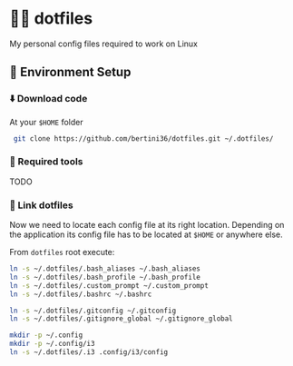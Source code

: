 # 👩‍💻 dotfiles
My personal config files required to work on Linux

## 🚀 Environment Setup

### ⬇️ Download code
At your `$HOME` folder
```bash
 git clone https://github.com/bertini36/dotfiles.git ~/.dotfiles/
```

### 🐳 Required tools
TODO

### 🔗 Link dotfiles
Now we need to locate each config file at its right location. Depending 
on the application its config file has to be located at `$HOME` or 
anywhere else.

From `dotfiles` root execute:
```bash
ln -s ~/.dotfiles/.bash_aliases ~/.bash_aliases
ln -s ~/.dotfiles/.bash_profile ~/.bash_profile
ln -s ~/.dotfiles/.custom_prompt ~/.custom_prompt
ln -s ~/.dotfiles/.bashrc ~/.bashrc

ln -s ~/.dotfiles/.gitconfig ~/.gitconfig
ln -s ~/.dotfiles/.gitignore_global ~/.gitignore_global

mkdir -p ~/.config
mkdir -p ~/.config/i3
ln -s ~/.dotfiles/.i3 .config/i3/config
```